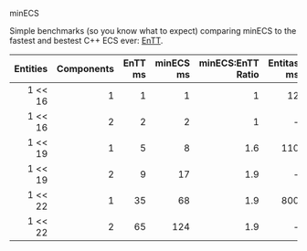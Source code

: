minECS

Simple benchmarks (so you know what to expect) comparing minECS to the fastest and bestest C++ ECS ever: [EnTT](https://github.com/skypjack/entt).

| Entities | Components | EnTT ms       | minECS ms     | minECS:EnTT Ratio | Entitas ms |
| --------:| ----------:| -------------:| -------------:| -----------------:| -----:|
| 1 << 16  | 1          | 1             | 1             | 1                 | 12  |
| 1 << 16  | 2          | 2             | 2             | 1                 | - |
| 1 << 19  | 1          | 5             | 8             | 1.6               | 110 |
| 1 << 19  | 2          | 9             | 17            | 1.9               | - |
| 1 << 22  | 1          | 35            | 68            | 1.9               | 800 |
| 1 << 22  | 2          | 65            | 124           | 1.9               | - |

